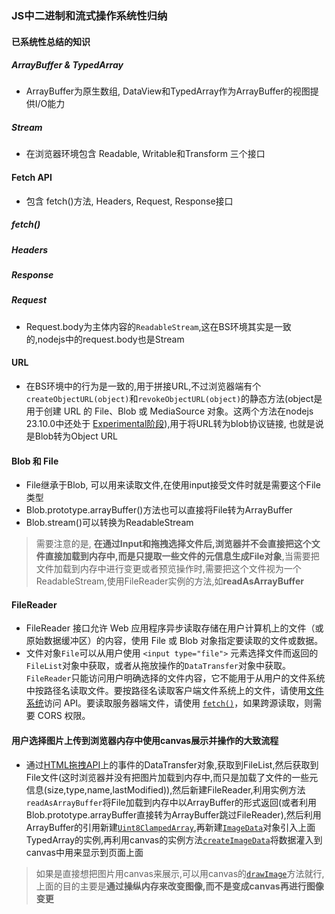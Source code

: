 ### JS中二进制和流式操作系统性归纳

#### 已系统性总结的知识

##### ArrayBuffer & TypedArray

+ ArrayBuffer为原生数组, DataView和TypedArray作为ArrayBuffer的视图提供I/O能力

##### Stream

+ 在浏览器环境包含 Readable, Writable和Transform 三个接口



#### Fetch API

+ 包含 fetch()方法, Headers, Request, Response接口

##### fetch()

##### Headers

##### Response

##### Request
+ Request.body为主体内容的`ReadableStream`,这在BS环境其实是一致的,nodejs中的request.body也是Stream

#### URL

+ 在BS环境中的行为是一致的,用于拼接URL,不过浏览器端有个`createObjectURL(object)`和`revokeObjectURL(object)`的静态方法(object是用于创建 URL 的 File、Blob 或 MediaSource 对象。这两个方法在nodejs 23.10.0中还处于 [Experimental阶段](https://nodejs.org/docs/latest/api/url.html#urlcreateobjecturlblob)),用于将URL转为blob协议链接, 也就是说是Blob转为Object URL

#### Blob 和 File
+ File继承于Blob, 可以用来读取文件,在使用input接受文件时就是需要这个File类型
+ Blob.prototype.arrayBuffer()方法也可以直接将File转为ArrayBuffer
+ Blob.stream()可以转换为ReadableStream
> 需要注意的是, **在通过Input和拖拽选择文件后,浏览器并不会直接把这个文件直接加载到内存中,而是只提取一些文件的元信息生成File对象**,当需要把文件加载到内存中进行变更或者预览操作时,需要把这个文件视为一个ReadableStream,使用FileReader实例的方法,如**readAsArrayBuffer**

#### FileReader

+ FileReader 接口允许 Web 应用程序异步读取存储在用户计算机上的文件（或原始数据缓冲区）的内容，使用 File 或 Blob 对象指定要读取的文件或数据。
+ 文件对象`File`可以从用户使用 `<input type="file">` 元素选择文件而返回的`FileList`对象中获取，或者从拖放操作的`DataTransfer`对象中获取。`FileReader`只能访问用户明确选择的文件内容，它不能用于从用户的文件系统中按路径名读取文件。要按路径名读取客户端文件系统上的文件，请使用[文件系统](https://developer.mozilla.org/zh-CN/docs/Web/API/File_System_API)访问 API。要读取服务器端文件，请使用 [`fetch()`](https://developer.mozilla.org/zh-CN/docs/Web/API/Window/fetch)，如果跨源读取，则需要 CORS 权限。


#### 用户选择图片上传到浏览器内存中使用canvas展示并操作的大致流程

+ 通过[HTML拖拽API](https://developer.mozilla.org/zh-CN/docs/Web/API/DataTransfer)上的事件的DataTransfer对象,获取到FileList,然后获取到File文件(这时浏览器并没有把图片加载到内存中,而只是加载了文件的一些元信息(size,type,name,lastModified)),然后新建FileReader,利用实例方法`readAsArrayBuffer`将File加载到内存中以ArrayBuffer的形式返回(或者利用Blob.prototype.arrayBuffer直接转为ArrayBuffer跳过FileReader),然后利用ArrayBuffer的引用新建[`Uint8ClampedArray`](https://developer.mozilla.org/zh-CN/docs/Web/JavaScript/Reference/Global_Objects/Uint8ClampedArray),再新建[`ImageData`](https://developer.mozilla.org/zh-CN/docs/Web/API/ImageData)对象引入上面TypedArray的实例,再利用canvas的实例方法[`createImageData`](https://developer.mozilla.org/zh-CN/docs/Web/API/CanvasRenderingContext2D/createImageData)将数据灌入到canvas中用来显示到页面上面

>如果是直接想把图片用canvas来展示,可以用canvas的[`drawImage`](https://developer.mozilla.org/zh-CN/docs/Web/API/CanvasRenderingContext2D/drawImage)方法就行,上面的目的主要是**通过操纵内存来改变图像,而不是变成canvas再进行图像变更**

